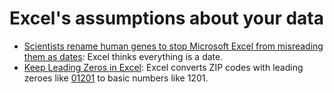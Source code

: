 # Excel's assumptions about your data

* [Scientists rename human genes to stop Microsoft Excel from misreading them as dates](https://www.theverge.com/2020/8/6/21355674/human-genes-rename-microsoft-excel-misreading-dates): Excel thinks everything is a date.
* [Keep Leading Zeros in Excel](https://www.timeatlas.com/excel-leading-zeros/): Excel converts ZIP codes with leading zeroes like [01201](https://www.zipdatamaps.com/01201) to basic numbers like 1201.